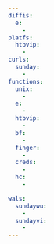 ```yaml
---
diffis:
  e:
    -
platfs:
  htbvip:
    -
curls:
  sunday:
    -
functions:
  unix:
    -
  e:
    -
  htbvip:
    -
  bf:
    -
  finger:
    -
  creds:
    -
  hc:
    -

wals:
  sundaywu:
    -
  sundayvi:
    -
---
```

